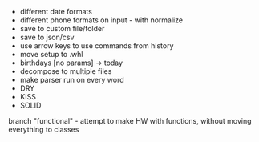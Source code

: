 - different date formats
- different phone formats on input - with normalize
- save to custom file/folder
- save to json/csv
- use arrow keys to use commands from history
- move setup to .whl
- birthdays [no params] -> today
- decompose to multiple files
- make parser run on every word
- DRY
- KISS
- SOLID

branch "functional" - attempt to make HW with functions, without moving everything to classes